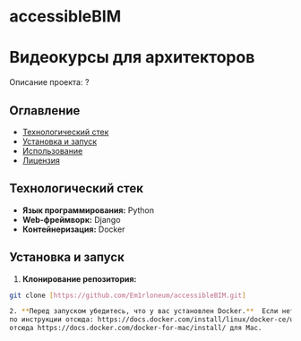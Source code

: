 # accessibleBIM

# Видеокурсы для архитекторов

Описание проекта: ?

## Оглавление

- [Технологический стек](#технологический-стек)
- [Установка и запуск](#установка-и-запуск)
- [Использование](#использование)
- [Лицензия](#лицензия)

## Технологический стек

- **Язык программирования:** Python
- **Web-фреймворк:** Django
- **Контейнеризация:** Docker

## Установка и запуск

1. **Клонирование репозитория:**

```bash
git clone [https://github.com/Em1rloneum/accessibleBIM.git]

2. **Перед запуском убедитесь, что у вас установлен Docker.**  Если нет, то для начала работы установите Docker engine (движок докера)
по инструкции отсюда: https://docs.docker.com/install/linux/docker-ce/ubuntu/ для Ubuntu и Linux Mint или
отсюда https://docs.docker.com/docker-for-mac/install/ для Mac.
